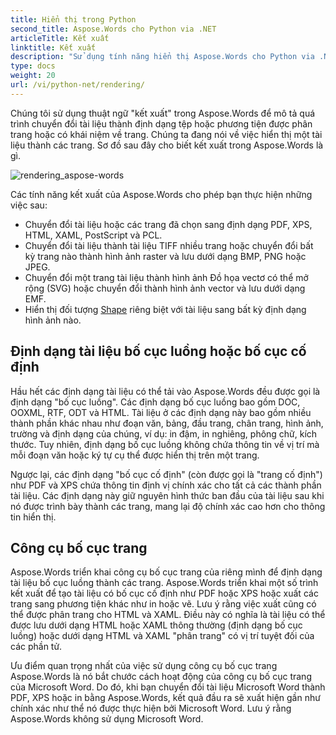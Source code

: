 ```yaml
---
title: Hiển thị trong Python
second_title: Aspose.Words cho Python via .NET
articleTitle: Kết xuất
linktitle: Kết xuất
description: "Sử dụng tính năng hiển thị Aspose.Words cho Python via .NET để định dạng tài liệu bố cục luồng thành các trang và chuyển đổi tài liệu đó hoặc các trang đã chọn sang các định dạng tài liệu khác (PDF, HTML, XPS, v.v.) hoặc hình ảnh (TIFF, PNG, SVG, v.v.) cho xem, chuyển đổi thêm hoặc in."
type: docs
weight: 20
url: /vi/python-net/rendering/
---
```


Chúng tôi sử dụng thuật ngữ "kết xuất" trong Aspose.Words để mô tả quá trình chuyển đổi tài liệu thành định dạng tệp hoặc phương tiện được phân trang hoặc có khái niệm về trang. Chúng ta đang nói về việc hiển thị một tài liệu thành các trang. Sơ đồ sau đây cho biết kết xuất trong Aspose.Words là gì.

![rendering_aspose-words](/words/python-net/rendering/rendering-1.png)

Các tính năng kết xuất của Aspose.Words cho phép bạn thực hiện những việc sau:

- Chuyển đổi tài liệu hoặc các trang đã chọn sang định dạng PDF, XPS, HTML, XAML, PostScript và PCL.
- Chuyển đổi tài liệu thành tài liệu TIFF nhiều trang hoặc chuyển đổi bất kỳ trang nào thành hình ảnh raster và lưu dưới dạng BMP, PNG hoặc JPEG.
- Chuyển đổi một trang tài liệu thành hình ảnh Đồ họa vectơ có thể mở rộng (SVG) hoặc chuyển đổi thành hình ảnh vector và lưu dưới dạng EMF.
- Hiển thị đối tượng [Shape](https://reference.aspose.com/words/python-net/aspose.words.drawing/shape/) riêng biệt với tài liệu sang bất kỳ định dạng hình ảnh nào.

## Định dạng tài liệu bố cục luồng hoặc bố cục cố định

Hầu hết các định dạng tài liệu có thể tải vào Aspose.Words đều được gọi là định dạng "bố cục luồng". Các định dạng bố cục luồng bao gồm DOC, OOXML, RTF, ODT và HTML. Tài liệu ở các định dạng này bao gồm nhiều thành phần khác nhau như đoạn văn, bảng, đầu trang, chân trang, hình ảnh, trường và định dạng của chúng, ví dụ: in đậm, in nghiêng, phông chữ, kích thước. Tuy nhiên, định dạng bố cục luồng không chứa thông tin về vị trí mà mỗi đoạn văn hoặc ký tự cụ thể được hiển thị trên một trang.

Ngược lại, các định dạng "bố cục cố định" (còn được gọi là "trang cố định") như PDF và XPS chứa thông tin định vị chính xác cho tất cả các thành phần tài liệu. Các định dạng này giữ nguyên hình thức ban đầu của tài liệu sau khi nó được trình bày thành các trang, mang lại độ chính xác cao hơn cho thông tin hiển thị.

## Công cụ bố cục trang

Aspose.Words triển khai công cụ bố cục trang của riêng mình để định dạng tài liệu bố cục luồng thành các trang. Aspose.Words triển khai một số trình kết xuất để tạo tài liệu có bố cục cố định như PDF hoặc XPS hoặc xuất các trang sang phương tiện khác như in hoặc vẽ. Lưu ý rằng việc xuất cũng có thể được phân trang cho HTML và XAML. Điều này có nghĩa là tài liệu có thể được lưu dưới dạng HTML hoặc XAML thông thường (định dạng bố cục luồng) hoặc dưới dạng HTML và XAML "phân trang" có vị trí tuyệt đối của các phần tử.

Ưu điểm quan trọng nhất của việc sử dụng công cụ bố cục trang Aspose.Words là nó bắt chước cách hoạt động của công cụ bố cục trang của Microsoft Word. Do đó, khi bạn chuyển đổi tài liệu Microsoft Word thành PDF, XPS hoặc in bằng Aspose.Words, kết quả đầu ra sẽ xuất hiện gần như chính xác như thể nó được thực hiện bởi Microsoft Word. Lưu ý rằng Aspose.Words không sử dụng Microsoft Word.
